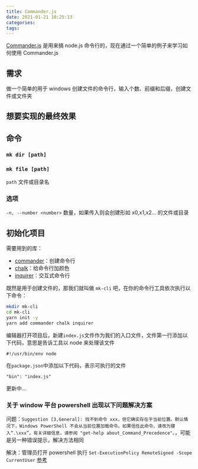 ```yaml
---
title: Commander.js
date: 2021-01-21 10:25:13
categories:
tags:
---
```


[Commander.js](https://github.com/tj/commander.js) 是用来搞 node.js 命令行的，现在通过一个简单的例子来学习如何使用 Commander.js

## 需求

做一个简单的用于 windows 创建文件的命令行，输入个数、前缀和后缀，创建文件或文件夹

## 想要实现的最终效果

## 命令

### `mk dir [path]`

### `mk file [path]`

`path` 文件或目录名

### 选项

`-n, --number <number>` 数量，如果传入则会创建形如 x0,x1,x2... 的文件或目录

## 初始化项目

需要用到的库：

- [commander](https://github.com/tj/commander.js)：创建命令行
- [chalk](https://github.com/chalk/chalk)：给命令行加颜色
- [inquirer](https://github.com/SBoudrias/Inquirer.js)：交互式命令行

既然是用于创建文件的，那我们就叫做 `mk-cli` 吧，在你的命令行工具依次执行以下命令：

```bash
mkdir mk-cli
cd mk-cli
yarn init -y
yarn add commander chalk inquirer
```

编辑器打开项目后，新建`index.js`文件作为我们的入口文件，文件第一行添加以下代码，意思是告诉工具以 node 来处理该文件

```
#!/usr/bin/env node
```

在`package.json`中添加以下代码，表示可执行的文件

```
"bin": "index.js"
```

更新中...

### 关于 window 平台 powershell 出现以下问题解决方案

问题：`Suggestion [3,General]: 找不到命令 xxx，但它确实存在于当前位置。默认情况下，Windows PowerShell 不会从当前位置加载命令。如果信任此命令，请改为键入“.\xxx”。有关详细信息，请参阅 "get-help about_Command_Precedence"。`，可能是另一种错误提示，解决方法相同

解决：管理员打开 powershell 执行 `Set-ExecutionPolicy RemoteSigned -Scope CurrentUser` [参考](https://docs.microsoft.com/zh-cn/powershell/module/microsoft.powershell.core/about/about_execution_policies?view=powershell-7.1)
